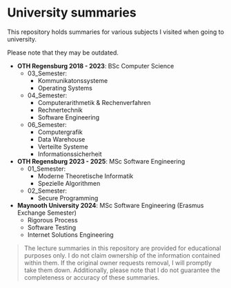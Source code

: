 # University summaries

This repository holds summaries for various subjects I visited when going to university.

Please note that they may be outdated.

- **OTH Regensburg 2018 - 2023**: BSc Computer Science
   - 03_Semester:
      - Kommunikatonssysteme
      - Operating Systems
   - 04_Semester:
      - Computerarithmetik & Rechenverfahren
      - Rechnertechnik
      - Software Engineering
   - 06_Semester:
      - Computergrafik
      - Data Warehouse
      - Verteilte Systeme
      - Informationssicherheit
- **OTH Regensburg 2023 - 2025**: MSc Software Engineering
   - 01_Semester:
      - Moderne Theoretische Informatik
      - Spezielle Algorithmen
   - 02_Semester:
      - Secure Programming
- **Maynooth University 2024**: MSc Software Engineering (Erasmus Exchange Semester)
   - Rigorous Process
   - Software Testing
   - Internet Solutions Engineering

>The lecture summaries in this repository are provided for educational purposes only.
>I do not claim ownership of the information contained within them.
>If the original owner requests removal, I will promptly take them down.
>Additionally, please note that I do not guarantee the completeness or accuracy of these summaries.


